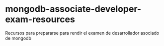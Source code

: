 # mongodb-associate-developer-exam-resources
Recursos para prepararse para rendir el examen de desarrollador asociado de mongodb
